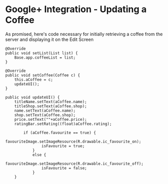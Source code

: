 # Google+ Integration - Updating a Coffee


As promised, here's code necessary for initially retrieving a coffee from the server and displaying it on the Edit Screen

```
@Override
public void setList(List list) { 
    Base.app.coffeeList = list;
}

@Override
public void setCoffee(Coffee c) { 
    this.aCoffee = c; 
    updateUI();
}

public void updateUI() { 
    titleName.setText(aCoffee.name); 
    titleShop.setText(aCoffee.shop); 
    name.setText(aCoffee.name); 
    shop.setText(aCoffee.shop); 
    price.setText(""+aCoffee.price); 
    ratingBar.setRating((float)aCoffee.rating); 

        if (aCoffee.favourite == true) { 
                favouriteImage.setImageResource(R.drawable.ic_favourite_on); 
                isFavourite = true; 
            } 
            else { 
                favouriteImage.setImageResource(R.drawable.ic_favourite_off); 
                isFavourite = false; 
            }
    }
```

